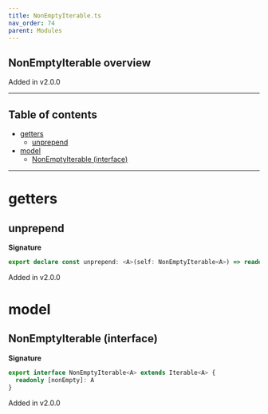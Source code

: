```yaml
---
title: NonEmptyIterable.ts
nav_order: 74
parent: Modules
---
```


## NonEmptyIterable overview

Added in v2.0.0

---

<h2 class="text-delta">Table of contents</h2>

- [getters](#getters)
  - [unprepend](#unprepend)
- [model](#model)
  - [NonEmptyIterable (interface)](#nonemptyiterable-interface)

---

# getters

## unprepend

**Signature**

```ts
export declare const unprepend: <A>(self: NonEmptyIterable<A>) => readonly [A, Iterator<A, any, undefined>]
```

Added in v2.0.0

# model

## NonEmptyIterable (interface)

**Signature**

```ts
export interface NonEmptyIterable<A> extends Iterable<A> {
  readonly [nonEmpty]: A
}
```

Added in v2.0.0
